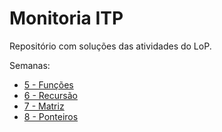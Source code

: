 # Monitoria ITP

Repositório com soluções das atividades do LoP.

Semanas:
- [5 - Funções](semanas/5-funcoes/README.md)
- [6 - Recursão](semanas/6-recursao/README.md)
- [7 - Matriz](semanas/7-matriz/README.md)
- [8 - Ponteiros](semanas/8-ponteiros/README.md)
